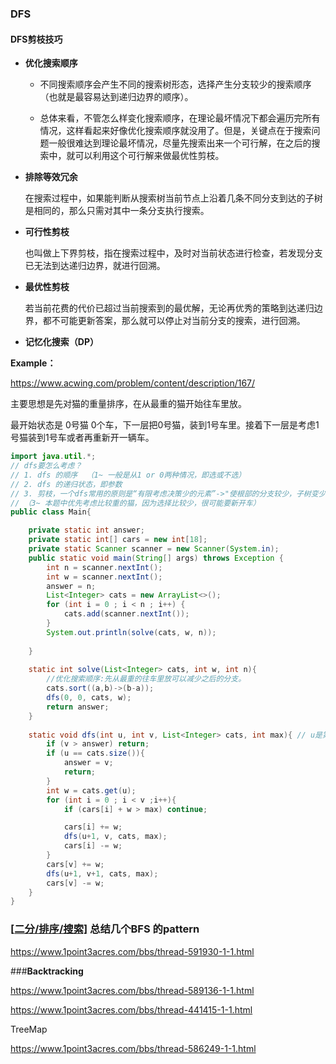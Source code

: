 ### DFS

#### DFS剪枝技巧

* **优化搜索顺序**

  - 不同搜索顺序会产生不同的搜索树形态，选择产生分支较少的搜索顺序（也就是最容易达到递归边界的顺序）。

  - 总体来看，不管怎么样变化搜索顺序，在理论最坏情况下都会遍历完所有情况，这样看起来好像优化搜索顺序就没用了。但是，关键点在于搜索问题一般很难达到理论最坏情况，尽量先搜索出来一个可行解，在之后的搜索中，就可以利用这个可行解来做最优性剪枝。

* **排除等效冗余**

  在搜索过程中，如果能判断从搜索树当前节点上沿着几条不同分支到达的子树是相同的，那么只需对其中一条分支执行搜索。

* **可行性剪枝**

  也叫做上下界剪枝，指在搜索过程中，及时对当前状态进行检查，若发现分支已无法到达递归边界，就进行回溯。

* **最优性剪枝**

  若当前花费的代价已超过当前搜索到的最优解，无论再优秀的策略到达递归边界，都不可能更新答案，那么就可以停止对当前分支的搜索，进行回溯。

- **记忆化搜索（DP）**

  









**Example：**

https://www.acwing.com/problem/content/description/167/

主要思想是先对猫的重量排序，在从最重的猫开始往车里放。

最开始状态是 0号猫 0个车，下一层把0号猫，装到1号车里。接着下一层是考虑1号猫装到1号车或者再重新开一辆车。

```java
import java.util.*;
// dfs要怎么考虑？
// 1. dfs 的顺序  （1~ 一般是从1 or 0两种情况，即选或不选）
// 2. dfs 的递归状态，即参数
// 3. 剪枝，一个dfs常用的原则是“有限考虑决策少的元素”->"使根部的分支较少，子树变少，搜索空间大幅减少" 
// （3~ 本题中优先考虑比较重的猫，因为选择比较少，很可能要新开车）
public class Main{

    private static int answer;
    private static int[] cars = new int[18];
    private static Scanner scanner = new Scanner(System.in);
    public static void main(String[] args) throws Exception {
        int n = scanner.nextInt();
        int w = scanner.nextInt();
        answer = n;
        List<Integer> cats = new ArrayList<>();
        for (int i = 0 ; i < n ; i++) {
            cats.add(scanner.nextInt());
        }
        System.out.println(solve(cats, w, n));
        
    }
    
    static int solve(List<Integer> cats, int w, int n){
        //优化搜索顺序:先从最重的往车里放可以减少之后的分支。
        cats.sort((a,b)->(b-a));
        dfs(0, 0, cats, w);
        return answer;
    }
    
    static void dfs(int u, int v, List<Integer> cats, int max){ // u是第几个猫，v是有几辆车
        if (v > answer) return;
        if (u == cats.size()){
            answer = v;
            return;
        }
        int w = cats.get(u);
        for (int i = 0 ; i < v ;i++){
            if (cars[i] + w > max) continue;

            cars[i] += w;
            dfs(u+1, v, cats, max);
            cars[i] -= w;
        }
        cars[v] += w;
        dfs(u+1, v+1, cats, max);
        cars[v] -= w;
    }
}

```





### [[二分/排序/搜索\]](https://www.1point3acres.com/bbs/forum.php?mod=forumdisplay&fid=84&filter=typeid&typeid=199) **总结几个BFS 的pattern**

https://www.1point3acres.com/bbs/thread-591930-1-1.html

###**Backtracking**

https://www.1point3acres.com/bbs/thread-589136-1-1.html



https://www.1point3acres.com/bbs/thread-441415-1-1.html



TreeMap

https://www.1point3acres.com/bbs/thread-586249-1-1.html

